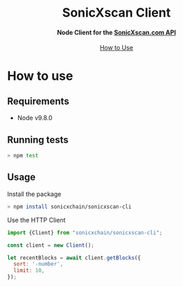 <h1 align="center">
  SonicXscan Client
  <br>
</h1>

<h4 align="center">
  Node Client for the <a href="https://api.sonicxscan.com">SonicXscan.com API</a>
</h4>

<p align="center">
  <a href="#how-to-use">How to Use</a>
</p>

# How to use

## Requirements

* Node v9.8.0

## Running tests

```bash
> npm test
```

## Usage

Install the package

```bash
> npm install sonicxchain/sonicxscan-cli
```

Use the HTTP Client

```javascript
import {Client} from "sonicxchain/sonicxscan-cli";

const client = new Client();

let recentBlocks = await client.getBlocks({
  sort: '-number',
  limit: 10,
});
```
